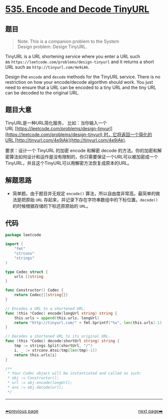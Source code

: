 # [535. Encode and Decode TinyURL](https://leetcode.com/problems/encode-and-decode-tinyurl/)


## 题目

> Note: This is a companion problem to the System Design problem: Design TinyURL.

TinyURL is a URL shortening service where you enter a URL such as `https://leetcode.com/problems/design-tinyurl` and it returns a short URL such as `http://tinyurl.com/4e9iAk`.

Design the `encode` and `decode` methods for the TinyURL service. There is no restriction on how your encode/decode algorithm should work. You just need to ensure that a URL can be encoded to a tiny URL and the tiny URL can be decoded to the original URL.

## 题目大意

TinyURL是一种URL简化服务， 比如：当你输入一个URL [https://leetcode.com/problems/design-tinyurl](https://leetcode.com/problems/design-tinyurl) 时，它将返回一个简化的URL [http://tinyurl.com/4e9iAk](http://tinyurl.com/4e9iAk).

要求：设计一个 TinyURL 的加密 encode 和解密 decode 的方法。你的加密和解密算法如何设计和运作是没有限制的，你只需要保证一个URL可以被加密成一个TinyURL，并且这个TinyURL可以用解密方法恢复成原本的URL。

## 解题思路

- 简单题。由于题目并无规定 `encode()` 算法，所以自由度非常高。最简单的做法是把原始 `URL` 存起来，并记录下存在字符串数组中的下标位置。`decode()` 的时候根据存储的下标还原原始的 `URL`。

## 代码

```go
package leetcode

import (
	"fmt"
	"strconv"
	"strings"
)

type Codec struct {
	urls []string
}

func Constructor() Codec {
	return Codec{[]string{}}
}

// Encodes a URL to a shortened URL.
func (this *Codec) encode(longUrl string) string {
	this.urls = append(this.urls, longUrl)
	return "http://tinyurl.com/" + fmt.Sprintf("%v", len(this.urls)-1)
}

// Decodes a shortened URL to its original URL.
func (this *Codec) decode(shortUrl string) string {
	tmp := strings.Split(shortUrl, "/")
	i, _ := strconv.Atoi(tmp[len(tmp)-1])
	return this.urls[i]
}

/**
 * Your Codec object will be instantiated and called as such:
 * obj := Constructor();
 * url := obj.encode(longUrl);
 * ans := obj.decode(url);
 */
```



----------------------------------------------
<div style="display: flex;justify-content: space-between;align-items: center;">
<p><a href="https://books.halfrost.com/leetcode/ChapterFour/0500~0599/0532.K-diff-Pairs-in-an-Array/">⬅️previous page</a></p>
<p><a href="https://books.halfrost.com/leetcode/ChapterFour/0500~0599/0537.Complex-Number-Multiplication/">next page➡️</a></p>
</div>
